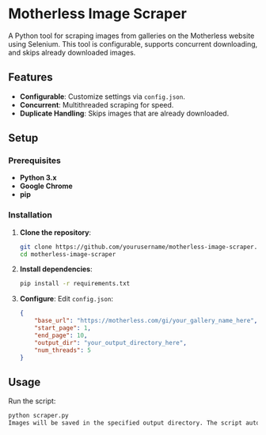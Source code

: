 # Motherless Image Scraper

A Python tool for scraping images from galleries on the Motherless website using Selenium. This tool is configurable, supports concurrent downloading, and skips already downloaded images.

## Features

- **Configurable**: Customize settings via `config.json`.
- **Concurrent**: Multithreaded scraping for speed.
- **Duplicate Handling**: Skips images that are already downloaded.

## Setup

### Prerequisites

- **Python 3.x**
- **Google Chrome**
- **pip**

### Installation

1. **Clone the repository**:

    ```bash
    git clone https://github.com/yourusername/motherless-image-scraper.git
    cd motherless-image-scraper
    ```

2. **Install dependencies**:

    ```bash
    pip install -r requirements.txt
    ```

3. **Configure**: Edit `config.json`:

    ```json
    {
        "base_url": "https://motherless.com/gi/your_gallery_name_here",
        "start_page": 1,
        "end_page": 10,
        "output_dir": "your_output_directory_here",
        "num_threads": 5
    }
    ```

## Usage

Run the script:

```bash
python scraper.py
Images will be saved in the specified output directory. The script automatically skips already downloaded images.
